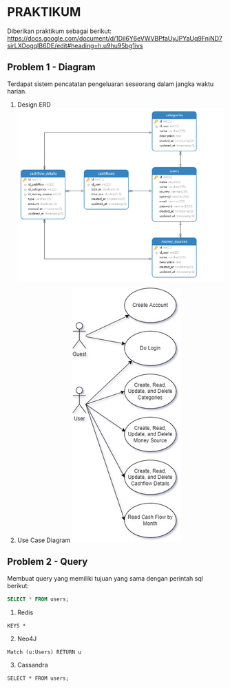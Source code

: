 # PRAKTIKUM

Diberikan praktikum sebagai berikut: https://docs.google.com/document/d/1Dil6Y6eVWVBPfaUyJPYaUq9FnjND7sirLXOogqIB6DE/edit#heading=h.u9hu95bg1ivs

## Problem 1 - Diagram
Terdapat sistem pencatatan pengeluaran seseorang dalam jangka waktu harian.

1. Design ERD
![ERD](../screenshots/ERD.png)

2. Use Case Diagram 
![Use Case Diagarm](../screenshots/Use%20Case%20Diagarm.jpg)

## Problem 2 - Query

Membuat query yang memiliki tujuan yang sama dengan perintah sql berikut:
```sql
SELECT * FROM users;
```

1. Redis
```
KEYS *
```
2. Neo4J
```
Match (u:Users) RETURN u
```
3. Cassandra
```
SELECT * FROM users;
```